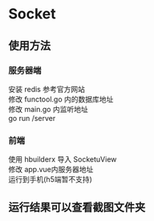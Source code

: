 # Socket
## 使用方法
### 服务器端
安装 redis 参考官方网站  
修改 functool.go 内的数据库地址  
修改 main.go 内监听地址  
go run /server  
### 前端
使用 hbuilderx 导入 SocketuView   
修改 app.vue内服务器地址  
运行到手机(h5端暂不支持)  
## 运行结果可以查看截图文件夹
